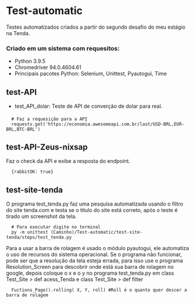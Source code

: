 # Test-automatic
Testes automatizados criados a partir do segundo desafio do meu estágio na Tenda.

### Criado em um sistema com requesitos:
 - Python 3.9.5
 - Chromedriver 94.0.4604.61
 - Principais pacotes Python: Selenium, Unittest, Pyautogui, Time

## test-API
- test_API_dolar: Teste de API de converção de dolar para real.
####
      # Faz a requesição para a API
      requests.get('https://economia.awesomeapi.com.br/last/USD-BRL,EUR-BRL,BTC-BRL')

## test-API-Zeus-nixsap
Faz o check da API e exibe a resposta do endpoint.

      {rabbitOK: true}


## test-site-tenda
O programa test_tenda.py faz uma pesquisa automatizada usando o filtro do site tenda.com e testa se o título do site está correto, 
após o teste é tirado um screenshot da tela.

      # Para executar digite no terminal
      py -m unittest (Caminho)/Test-automatic/test-site-tenda/steps/test_tenda.py


Para a usar a barra de rolagem é usado o módulo pyautogui, ele automatiza o uso de recursos do sistema operacional.
Se o programa não funcionar, pode ser que a resolução da tela esteja errada, para isso use o programa Resolution_Screen para descobrir onde está 
sua barra de rolagem no google, depois coloque o x e o y no programa test_tenda.py em class Test_Site > def acess_Tenda e class Test_Site > def filter

      Fuctions_Page().rolling( X, Y, roll) #Roll é o quanto quer descer a barra de rolagem
